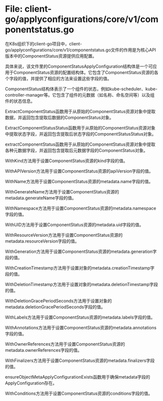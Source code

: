 # File: client-go/applyconfigurations/core/v1/componentstatus.go

在K8s组织下的client-go项目中，client-go/applyconfigurations/core/v1/componentstatus.go文件的作用是为核心API版本中的ComponentStatus资源提供应用配置。

具体来说，该文件里的ComponentStatusApplyConfiguration结构体是一个可应用于ComponentStatus资源的配置结构体。它包含了ComponentStatus资源的各个字段的值，并提供了相应的方法来设置这些字段的值。

ComponentStatus结构体表示了一个组件的状态，例如kube-scheduler、kube-controller-manager等。它包含了组件的元数据（如名称、命名空间等）以及组件的状态信息。

ExtractComponentStatus函数用于从原始的ComponentStatus资源对象中提取数据，并返回包含提取后数据的ComponentStatus对象。

ExtractComponentStatusStatus函数用于从原始的ComponentStatus资源对象中提取状态字段，并返回包含提取后状态字段的ComponentStatusStatus对象。

extractComponentStatus函数用于从原始的ComponentStatus资源对象中提取各种元数据字段，并返回包含提取后元数据字段的ComponentStatus对象。

WithKind方法用于设置ComponentStatus资源的kind字段的值。

WithAPIVersion方法用于设置ComponentStatus资源的apiVersion字段的值。

WithName方法用于设置ComponentStatus资源的metadata.name字段的值。

WithGenerateName方法用于设置ComponentStatus资源的metadata.generateName字段的值。

WithNamespace方法用于设置ComponentStatus资源的metadata.namespace字段的值。

WithUID方法用于设置ComponentStatus资源的metadata.uid字段的值。

WithResourceVersion方法用于设置ComponentStatus资源的metadata.resourceVersion字段的值。

WithGeneration方法用于设置ComponentStatus资源的metadata.generation字段的值。

WithCreationTimestamp方法用于设置对象的metadata.creationTimestamp字段的值。

WithDeletionTimestamp方法用于设置对象的metadata.deletionTimestamp字段的值。

WithDeletionGracePeriodSeconds方法用于设置对象的metadata.deletionGracePeriodSeconds字段的值。

WithLabels方法用于设置ComponentStatus资源的metadata.labels字段的值。

WithAnnotations方法用于设置ComponentStatus资源的metadata.annotations字段的值。

WithOwnerReferences方法用于设置ComponentStatus资源的metadata.ownerReferences字段的值。

WithFinalizers方法用于设置ComponentStatus资源的metadata.finalizers字段的值。

ensureObjectMetaApplyConfigurationExists函数用于确保metadata字段的ApplyConfiguration存在。

WithConditions方法用于设置ComponentStatus资源的conditions字段的值。

